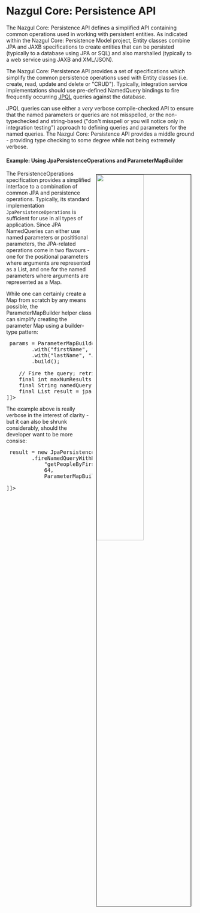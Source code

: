 # Nazgul Core: Persistence API

The Nazgul Core: Persistence API defines a simplified API containing common operations used in
working with persistent entities. As indicated within the Nazgul Core: Persistence Model
project, Entity classes combine JPA and JAXB specifications to create
entities that can be persisted (typically to a database using JPA or SQL)
and also marshalled (typically to a web service using JAXB and XML/JSON).

The Nazgul Core: Persistence API provides a set of specifications which simplify
the common persistence operations used with Entity classes (i.e. create, read,
update and delete or "CRUD"). Typically, integration service implementations should
use pre-defined NamedQuery bindings to fire frequently occurring
[JPQL](http://en.wikipedia.org/wiki/Java_Persistence_Query_Language) queries against
the database.

JPQL queries can use either a *very* verbose compile-checked API to ensure that the
named parameters or queries are not misspelled, or the non-typechecked and string-based
("don't misspell or you will notice only in integration testing") approach to defining
queries and parameters for the named queries. The Nazgul Core: Persistence API provides
a middle ground - providing type checking to some degree while not being extremely verbose.

#### Example: Using JpaPersistenceOperations and ParameterMapBuilder

<img src="images/nazgul_core_reactor.png"
style="float:right; margin:10px; border: 1px solid black; width:50%; height:50%;"/>
The PersistenceOperations specification provides a simplified interface to a combination of common JPA and
persistence operations. Typically, its standard implementation `JpaPersistenceOperations` is sufficient for use in
all types of application. Since JPA NamedQueries can either use named parameters or posititional parameters, the
JPA-related operations come in two flavours - one for the positional parameters where arguments are represented
as a List, and one for the named parameters where arguments are represented as a Map.

While one can certainly create a Map from scratch by any means possible, the ParameterMapBuilder helper class can
simplify creating the parameter Map using a builder-type pattern:

<pre class="brush: java"><![CDATA[

    // Create the JpaPersistenceOperations, working on a supplied EntityManager
    final EntityManager theEntityManager = ...
    final JpaPersistenceOperations jpa = new JpaPersistenceOperations(theEntityManager);

    // Create the parameter map
    final Map<String, Object> params = ParameterMapBuilder
        .with("firstName", "Lenn%")
        .with("lastName", "J%")
        .build();

    // Fire the query; retrieve the results
    final int maxNumResults = 64;
    final String namedQuery = "getPeopleByFirstNameAndLastName";
    final List<NamedParametersPerson> result = jpa.fireNamedQueryWithResultLimit(namedQuery, maxNumResults, params);
]]></pre>

The example above is really verbose in the interest of clarity - but it can also be shrunk considerably, should the
developer want to be more consise:

<pre class="brush: java"><![CDATA[

    // Create the JpaPersistenceOperations, working on a supplied EntityManager
    final EntityManager theEntityManager = ...

    // Fire the query, return the results
    final List<NamedParametersPerson> result = new JpaPersistenceOperations(theEntityManager)
        .fireNamedQueryWithResultLimit(
            "getPeopleByFirstNameAndLastName",
            64,
            ParameterMapBuilder.with("firstName", "Lenn%").with("lastName", "J%").build());

]]></pre>
